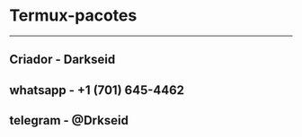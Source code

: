 # Termux-pacotes
-----------------
Criador - Darkseid
------------------------
whatsapp - +1 (701) 645-4462
----------------------------
telegram - @Drkseid
-------------------
